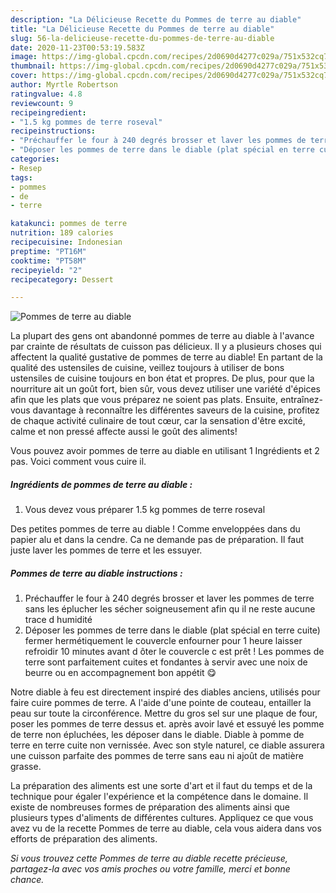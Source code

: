 ```yaml
---
description: "La Délicieuse Recette du Pommes de terre au diable"
title: "La Délicieuse Recette du Pommes de terre au diable"
slug: 56-la-delicieuse-recette-du-pommes-de-terre-au-diable
date: 2020-11-23T00:53:19.583Z
image: https://img-global.cpcdn.com/recipes/2d0690d4277c029a/751x532cq70/pommes-de-terre-au-diable-photo-principale-de-la-recette.jpg
thumbnail: https://img-global.cpcdn.com/recipes/2d0690d4277c029a/751x532cq70/pommes-de-terre-au-diable-photo-principale-de-la-recette.jpg
cover: https://img-global.cpcdn.com/recipes/2d0690d4277c029a/751x532cq70/pommes-de-terre-au-diable-photo-principale-de-la-recette.jpg
author: Myrtle Robertson
ratingvalue: 4.8
reviewcount: 9
recipeingredient:
- "1.5 kg pommes de terre roseval"
recipeinstructions:
- "Préchauffer le four à 240 degrés brosser et laver les pommes de terre sans les éplucher les sécher soigneusement afin qu il ne reste aucune trace d humidité"
- "Déposer les pommes de terre dans le diable (plat spécial en terre cuite) fermer hermétiquement le couvercle enfourner pour 1 heure laisser refroidir 10 minutes avant d ôter le couvercle c est prêt ! Les pommes de terre sont parfaitement cuites et fondantes à servir avec une noix de beurre ou en accompagnement bon appétit 😋"
categories:
- Resep
tags:
- pommes
- de
- terre

katakunci: pommes de terre 
nutrition: 189 calories
recipecuisine: Indonesian
preptime: "PT16M"
cooktime: "PT58M"
recipeyield: "2"
recipecategory: Dessert

---
```



![Pommes de terre au diable](https://img-global.cpcdn.com/recipes/2d0690d4277c029a/751x532cq70/pommes-de-terre-au-diable-photo-principale-de-la-recette.jpg)

La plupart des gens ont abandonné pommes de terre au diable à l'avance par crainte de résultats de cuisson pas délicieux. Il y a plusieurs choses qui affectent la qualité gustative de pommes de terre au diable! En partant de la qualité des ustensiles de cuisine, veillez toujours à utiliser de bons ustensiles de cuisine toujours en bon état et propres. De plus, pour que la nourriture ait un goût fort, bien sûr, vous devez utiliser une variété d'épices afin que les plats que vous préparez ne soient pas plats. Ensuite, entraînez-vous davantage à reconnaître les différentes saveurs de la cuisine, profitez de chaque activité culinaire de tout cœur, car la sensation d'être excité, calme et non pressé affecte aussi le goût des aliments!

<!--inarticleads1-->

Vous pouvez avoir pommes de terre au diable en utilisant 1 Ingrédients et 2 pas. Voici comment vous cuire il.

##### Ingrédients de pommes de terre au diable :

1. Vous devez vous préparer 1.5 kg pommes de terre roseval


Des petites pommes de terre au diable ! Comme enveloppées dans du papier alu et dans la cendre. Ca ne demande pas de préparation. Il faut juste laver les pommes de terre et les essuyer. 

<!--inarticleads2-->

##### Pommes de terre au diable instructions :

1. Préchauffer le four à 240 degrés brosser et laver les pommes de terre sans les éplucher les sécher soigneusement afin qu il ne reste aucune trace d humidité
1. Déposer les pommes de terre dans le diable (plat spécial en terre cuite) fermer hermétiquement le couvercle enfourner pour 1 heure laisser refroidir 10 minutes avant d ôter le couvercle c est prêt ! Les pommes de terre sont parfaitement cuites et fondantes à servir avec une noix de beurre ou en accompagnement bon appétit 😋


Notre diable à feu est directement inspiré des diables anciens, utilisés pour faire cuire pommes de terre. A l&#39;aide d&#39;une pointe de couteau, entailler la peau sur toute la circonférence. Mettre du gros sel sur une plaque de four, poser les pommes de terre dessus et. après avoir lavé et essuyé les pomme de terre non épluchées, les déposer dans le diable. Diable à pomme de terre en terre cuite non vernissée. Avec son style naturel, ce diable assurera une cuisson parfaite des pommes de terre sans eau ni ajoût de matière grasse. 

<!--inarticleads1-->

<p>
La préparation des aliments est une sorte d'art et il faut du temps et de la technique pour égaler l'expérience et la compétence dans le domaine. Il existe de nombreuses formes de préparation des aliments ainsi que plusieurs types d'aliments de différentes cultures. Appliquez ce que vous avez vu de la recette Pommes de terre au diable, cela vous aidera dans vos efforts de préparation des aliments.
</p>

<p>
<i>Si vous trouvez cette Pommes de terre au diable recette précieuse, partagez-la avec vos amis proches ou votre famille, merci et bonne chance.</i>
</p>
